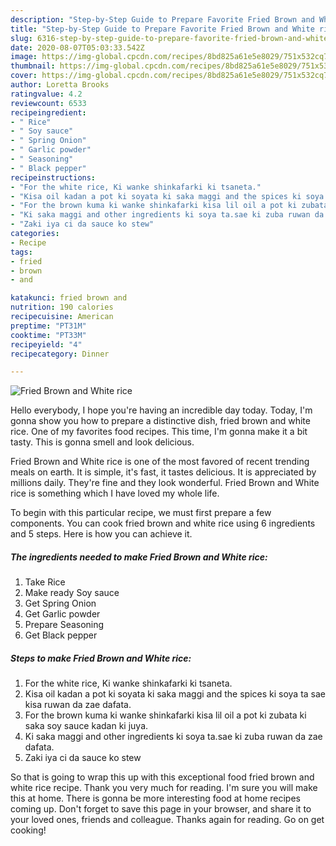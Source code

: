 ```yaml
---
description: "Step-by-Step Guide to Prepare Favorite Fried Brown and White rice"
title: "Step-by-Step Guide to Prepare Favorite Fried Brown and White rice"
slug: 6316-step-by-step-guide-to-prepare-favorite-fried-brown-and-white-rice
date: 2020-08-07T05:03:33.542Z
image: https://img-global.cpcdn.com/recipes/8bd825a61e5e8029/751x532cq70/fried-brown-and-white-rice-recipe-main-photo.jpg
thumbnail: https://img-global.cpcdn.com/recipes/8bd825a61e5e8029/751x532cq70/fried-brown-and-white-rice-recipe-main-photo.jpg
cover: https://img-global.cpcdn.com/recipes/8bd825a61e5e8029/751x532cq70/fried-brown-and-white-rice-recipe-main-photo.jpg
author: Loretta Brooks
ratingvalue: 4.2
reviewcount: 6533
recipeingredient:
- " Rice"
- " Soy sauce"
- " Spring Onion"
- " Garlic powder"
- " Seasoning"
- " Black pepper"
recipeinstructions:
- "For the white rice, Ki wanke shinkafarki ki tsaneta."
- "Kisa oil kadan a pot ki soyata ki saka maggi and the spices ki soya ta sae kisa ruwan da zae dafata."
- "For the brown kuma ki wanke shinkafarki kisa lil oil a pot ki zubata ki saka soy sauce kadan ki juya."
- "Ki saka maggi and other ingredients ki soya ta.sae ki zuba ruwan da zae dafata."
- "Zaki iya ci da sauce ko stew"
categories:
- Recipe
tags:
- fried
- brown
- and

katakunci: fried brown and 
nutrition: 190 calories
recipecuisine: American
preptime: "PT31M"
cooktime: "PT33M"
recipeyield: "4"
recipecategory: Dinner

---
```



![Fried Brown and White rice](https://img-global.cpcdn.com/recipes/8bd825a61e5e8029/751x532cq70/fried-brown-and-white-rice-recipe-main-photo.jpg)

Hello everybody, I hope you're having an incredible day today. Today, I'm gonna show you how to prepare a distinctive dish, fried brown and white rice. One of my favorites food recipes. This time, I'm gonna make it a bit tasty. This is gonna smell and look delicious.

Fried Brown and White rice is one of the most favored of recent trending meals on earth. It is simple, it's fast, it tastes delicious. It is appreciated by millions daily. They're fine and they look wonderful. Fried Brown and White rice is something which I have loved my whole life.




To begin with this particular recipe, we must first prepare a few components. You can cook fried brown and white rice using 6 ingredients and 5 steps. Here is how you can achieve it.

<!--inarticleads1-->

##### The ingredients needed to make Fried Brown and White rice:

1. Take  Rice
1. Make ready  Soy sauce
1. Get  Spring Onion
1. Get  Garlic powder
1. Prepare  Seasoning
1. Get  Black pepper




<!--inarticleads2-->

##### Steps to make Fried Brown and White rice:

1. For the white rice, Ki wanke shinkafarki ki tsaneta.
1. Kisa oil kadan a pot ki soyata ki saka maggi and the spices ki soya ta sae kisa ruwan da zae dafata.
1. For the brown kuma ki wanke shinkafarki kisa lil oil a pot ki zubata ki saka soy sauce kadan ki juya.
1. Ki saka maggi and other ingredients ki soya ta.sae ki zuba ruwan da zae dafata.
1. Zaki iya ci da sauce ko stew




So that is going to wrap this up with this exceptional food fried brown and white rice recipe. Thank you very much for reading. I'm sure you will make this at home. There is gonna be more interesting food at home recipes coming up. Don't forget to save this page in your browser, and share it to your loved ones, friends and colleague. Thanks again for reading. Go on get cooking!
